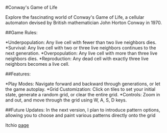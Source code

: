 #Conway's Game of Life

Explore the fascinating world of Conway's Game of Life, a cellular automaton devised by British mathematician John Horton Conway in 1970.

##Game Rules:

*Underpopulation: Any live cell with fewer than two live neighbors dies.
*Survival: Any live cell with two or three live neighbors continues to the next generation.
*Overpopulation: Any live cell with more than three live neighbors dies.
*Reproduction: Any dead cell with exactly three live neighbors becomes a live cell.

##Features:

*Play Modes: Navigate forward and backward through generations, or let the game autoplay.
*Grid Customization: Click on tiles to set your initial state, generate a random grid, or clear the entire grid.
*Controls: Zoom in and out, and move through the grid using W, A, S, D keys.

##Future Updates:
In the next version, I plan to introduce pattern options, allowing you to choose and paint various patterns directly onto the grid

Itchio [page](https://nicomy96.itch.io/conways-game-of-life/ " page") 